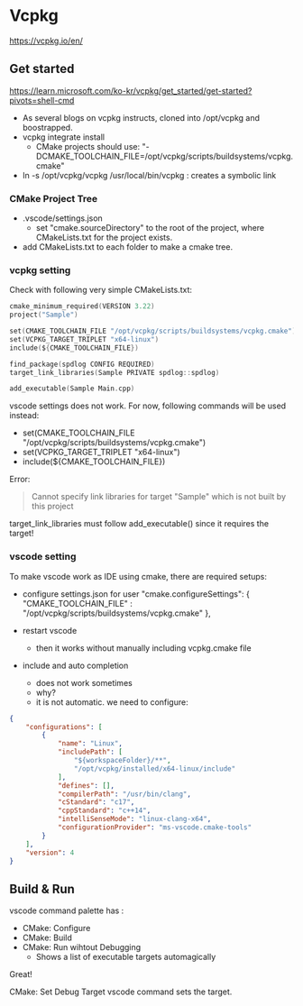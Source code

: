 # Vcpkg 

https://vcpkg.io/en/


## Get started

https://learn.microsoft.com/ko-kr/vcpkg/get_started/get-started?pivots=shell-cmd

- As several blogs on vcpkg instructs, cloned into /opt/vcpkg and boostrapped.
- vcpkg integrate install 
  - CMake projects should use: "-DCMAKE_TOOLCHAIN_FILE=/opt/vcpkg/scripts/buildsystems/vcpkg.cmake"
- ln -s /opt/vcpkg/vcpkg /usr/local/bin/vcpkg : creates a symbolic link

### CMake Project Tree

- .vscode/settings.json 
  - set "cmake.sourceDirectory" to the root of the project, where CMakeLists.txt for the project exists.
- add CMakeLists.txt to each folder to make a cmake tree.

### vcpkg setting

Check with following very simple CMakeLists.txt:
```c
cmake_minimum_required(VERSION 3.22)
project("Sample")

set(CMAKE_TOOLCHAIN_FILE "/opt/vcpkg/scripts/buildsystems/vcpkg.cmake")
set(VCPKG_TARGET_TRIPLET "x64-linux")
include(${CMAKE_TOOLCHAIN_FILE})

find_package(spdlog CONFIG REQUIRED)
target_link_libraries(Sample PRIVATE spdlog::spdlog)

add_executable(Sample Main.cpp)
```


vscode settings does not work. For now, following commands will be used instead:
- set(CMAKE_TOOLCHAIN_FILE "/opt/vcpkg/scripts/buildsystems/vcpkg.cmake")
- set(VCPKG_TARGET_TRIPLET "x64-linux")
- include(${CMAKE_TOOLCHAIN_FILE})

Error: 
> Cannot specify link libraries for target "Sample" which is not built by this project

target_link_libraries must follow add_executable() since it requires the target!

### vscode setting

To make vscode work as IDE using cmake, there are required setups:
- configure settings.json for user 
    "cmake.configureSettings": {
       "CMAKE_TOOLCHAIN_FILE" : "/opt/vcpkg/scripts/buildsystems/vcpkg.cmake" 
    },
- restart vscode 
  - then it works without manually including vcpkg.cmake file

- include and auto completion 
  - does not work sometimes
  - why?
  - it is not automatic. we need to configure:

```json
{
    "configurations": [
        {
            "name": "Linux",
            "includePath": [
                "${workspaceFolder}/**",
                "/opt/vcpkg/installed/x64-linux/include"
            ],
            "defines": [],
            "compilerPath": "/usr/bin/clang",
            "cStandard": "c17",
            "cppStandard": "c++14",
            "intelliSenseMode": "linux-clang-x64",
            "configurationProvider": "ms-vscode.cmake-tools"
        }
    ],
    "version": 4
}   
```

## Build & Run 

vscode command palette has :
- CMake: Configure
- CMake: Build
- CMake: Run wihtout Debugging
  - Shows a list of executable targets automagically

Great! 

CMake: Set Debug Target vscode command sets the target.

